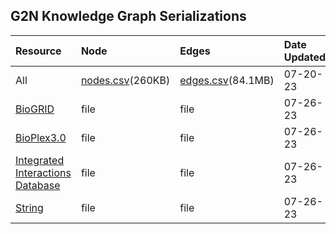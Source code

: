 ## G2N Knowledge Graph Serializations

| Resource | Node | Edges | Date Updated |
| :--------- | :--------- | :--------- | :--------- |
| All | [nodes.csv](https://minio.dev.maayanlab.cloud/g2n/Protein.nodes.csv)(260KB)|[edges.csv](https://minio.dev.maayanlab.cloud/g2n/Protein.PPI.Protein.edges.csv)(84.1MB)| 07-20-23|
[BioGRID](https://thebiogrid.org/) |file | file | 07-26-23|
[BioPlex3.0](https://bioplex.hms.harvard.edu/) |file | file | 07-26-23|
[Integrated Interactions Database](http://iid.ophid.utoronto.ca/) |file | file | 07-26-23|
[String](https://string-db.org/) |file | file | 07-26-23|

